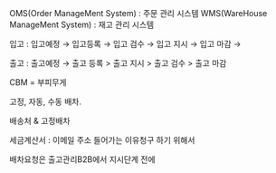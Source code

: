 OMS(Order ManageMent System) : 주문 관리 시스템
WMS(WareHouse ManageMent System) : 재고 관리 시스템


입고 : 입고예정 → 입고등록 → 입고 검수 → 입고 지시 → 입고 마감 →

출고 : 출고예정 → 출고 등록 > 출고 지시 > 출고 검수 > 출고 마감

CBM = 부피무게


고정, 자동, 수동 배차.

배송처 & 고정배차


세금계산서 : 이메일 주소 들어가는 이유청구 하기 위해서

배차요청은 출고관리B2B에서 지시단계 전에


